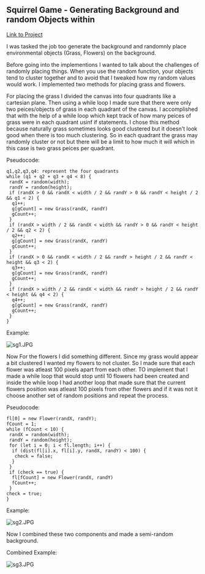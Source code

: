 ## Squirrel Game - Generating Background and random Objects within 

[Link to Project](https://editor.p5js.org/sofiajaramillo/full/-5A3rq7Vx)

I was tasked the job too generate the background and randomnly place environmental objects (Grass, Flowers) on the background.

Before going into the implementions I wanted to talk about the challenges of randomly placing things. When you use the random function, your objects tend to cluster together and to avoid that I tweaked how my random values would work. I implemented two methods for placing grass and flowers.

For placing the grass I divided the canvas into four quadrants like a cartesian plane. Then using a while loop I made sure that there were only two peices/objects of grass in each quadrant of the canvas. I accomplished that with the help of a while loop which kept track of how many peices of grass were in each quadrant usinf if statements. 
I chose this method because naturally grass sometimes looks good clustered but it doesn't look good when there is too much clustering. So in each quadrant the grass may randomly cluster or not but there will be a limit to how much it will which in this case is two grass peices per quadrant.

Pseudocode:
	
    q1,q2,q3,q4: represent the four quadrants
	while (q1 + q2 + q3 + q4 < 8) {
     randX = random(width);
     randY = random(height);
     if (randX > 0 && randX < width / 2 && randY > 0 && randY < height / 2 && q1 < 2) {
      q1++;
      g[gCount] = new Grass(randX, randY)
      gCount++;
     }
     if (randX > width / 2 && randX < width && randY > 0 && randY < height / 2 && q2 < 2) {
      q2++;
      g[gCount] = new Grass(randX, randY)
      gCount++;
     }
     if (randX > 0 && randX < width / 2 && randY > height / 2 && randY < height && q3 < 2) {
      q3++;
      g[gCount] = new Grass(randX, randY)
      gCount++;
     }
     if (randX > width / 2 && randX < width && randY > height / 2 && randY < height && q4 < 2) {
      q4++;
      g[gCount] = new Grass(randX, randY)
      gCount++;
     }
    }
  
Example:

![sg1.JPG]({{site.baseurl}}/sg1.JPG)

Now For the flowers I did something different. Since my grass would appear a bit clustered I wanted my flowers to not cluster. So I made sure that each flower was atleast 100 pixels apart from each other. TO implement that I made a while loop that would stop until 10 flowers had been created and inside the while loop I had another loop that made sure that the current flowers position was atleast 100 pixels from other flowers and if it was not it choose another set of random positions and repeat the process.

Pseudocode:

	fl[0] = new Flower(randX, randY);
    fCount = 1;
    while (fCount < 10) {
     randX = random(width);
     randY = random(height);
     for (let i = 0; i < fl.length; i++) {
      if (dist(fl[i].x, fl[i].y, randX, randY) < 100) {
       check = false;
      }
     }
     if (check == true) {
      fl[fCount] = new Flower(randX, randY)
      fCount++;
     }
    check = true;
 	}
   
Example:

![sg2.JPG]({{site.baseurl}}/sg2.JPG)

Now I combined these two components and made a semi-random background.

Combined Example:

![sg3.JPG]({{site.baseurl}}/sg3.JPG)
